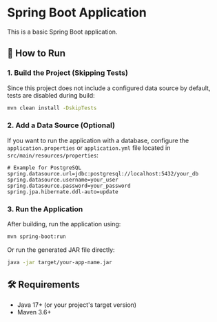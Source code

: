 # Spring Boot Application

This is a basic Spring Boot application.

## 🚀 How to Run

### 1. Build the Project (Skipping Tests)

Since this project does not include a configured data source by default, tests are disabled during build:

```bash
mvn clean install -DskipTests
```

### 2. Add a Data Source (Optional)

If you want to run the application with a database, configure the `application.properties` or `application.yml` file located in `src/main/resources/properties`:

```properties
# Example for PostgreSQL
spring.datasource.url=jdbc:postgresql://localhost:5432/your_db
spring.datasource.username=your_user
spring.datasource.password=your_password
spring.jpa.hibernate.ddl-auto=update
```

### 3. Run the Application

After building, run the application using:

```bash
mvn spring-boot:run
```

Or run the generated JAR file directly:

```bash
java -jar target/your-app-name.jar
```

## 🛠 Requirements

- Java 17+ (or your project's target version)
- Maven 3.6+
